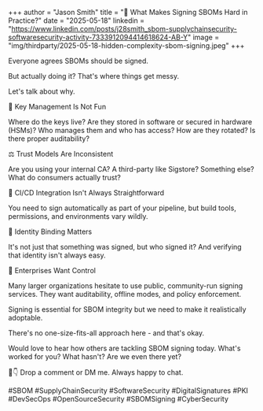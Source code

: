 +++
author = "Jason Smith"
title = "🔐 What Makes Signing SBOMs Hard in Practice?"
date = "2025-05-18"
linkedin = "https://www.linkedin.com/posts/j28smith_sbom-supplychainsecurity-softwaresecurity-activity-7333912094414618624-AB-Y"
image = "img/thirdparty/2025-05-18-hidden-complexity-sbom-signing.jpeg"
+++

Everyone agrees SBOMs should be signed.

But actually doing it? That's where things get messy.

Let's talk about why.

🔑 Key Management Is Not Fun

Where do the keys live?  Are they stored in software or secured in hardware (HSMs)?  Who manages them and who has access?  How are they rotated?  Is there proper auditability?

⚖️ Trust Models Are Inconsistent

Are you using your internal CA? A third-party like Sigstore?  Something else?  What do consumers actually trust?

🔄 CI/CD Integration Isn't Always Straightforward

You need to sign automatically as part of your pipeline, but build tools, permissions, and environments vary wildly.

👤 Identity Binding Matters

It's not just that something was signed, but who signed it? And verifying that identity isn't always easy.

🏢 Enterprises Want Control

Many larger organizations hesitate to use public, community-run signing services. They want auditability, offline modes, and policy enforcement.

Signing is essential for SBOM integrity but we need to make it realistically adoptable.

There's no one-size-fits-all approach here - and that's okay.

Would love to hear how others are tackling SBOM signing today.  What's worked for you?  What hasn't?  Are we even there yet?

💬👇 Drop a comment or DM me. Always happy to chat.

#SBOM #SupplyChainSecurity #SoftwareSecurity #DigitalSignatures #PKI #DevSecOps #OpenSourceSecurity #SBOMSigning #CyberSecurity
